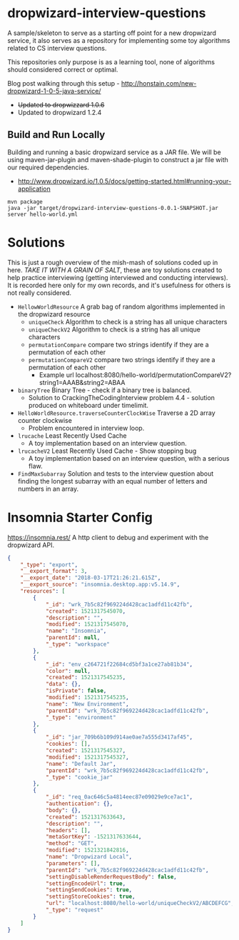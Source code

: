 # dropwizard-interview-questions
A sample/skeleton to serve as a starting off point for a new dropwizard service, it also serves as a repository for implementing some toy algorithms related to CS interview questions. 

This repositories only purpose is as a learning tool, none of algorithms should considered correct or optimal.

Blog post walking through this setup - http://honstain.com/new-dropwizard-1-0-5-java-service/
* ~~Updated to dropwizzard 1.0.6~~
* Updated to dropwizard 1.2.4

## Build and Run Locally
Building and running a basic dropwizard service as a JAR file.
We will be using maven-jar-plugin and maven-shade-plugin to construct a jar file with our required dependencies.
* http://www.dropwizard.io/1.0.5/docs/getting-started.html#running-your-application
```
mvn package
java -jar target/dropwizard-interview-questions-0.0.1-SNAPSHOT.jar server hello-world.yml
```

# Solutions
This is just a rough overview of the mish-mash of solutions coded up in here. *TAKE IT WITH A GRAIN OF SALT*, 
these are toy solutions created to help practice interviewing (getting interviewed and conducting interviews).
It is recorded here only for my own records, and it's usefulness for others is not really considered.

* `HellowWorldResource` A grab bag of random algorithms implemented in the dropwizard resource
  * `uniqueCheck` Algorithm to check is a string has all unique characters
  * `uniqueCheckV2` Algorithm to check is a string has all unique characters
  * `permutationCompare` compare two strings identify if they are a permutation of each other
  * `permutationCompareV2` compare two strings identify if they are a permutation of each other
    * Example url localhost:8080/hello-world/permutationCompareV2?string1=AAAB&string2=ABAA
* `binaryTree` Binary Tree - check if a binary tree is balanced.
  * Solution to CrackingTheCodingInterview problem 4.4 - solution produced on whiteboard under timelimit.
* `HelloWorldResource.traverseCounterClockWise` Traverse a 2D array counter clockwise
  * Problem encountered in interview loop.
* `lrucache` Least Recently Used Cache
  * A toy implementation based on an interview question.
* `lrucacheV2` Least Recently Used Cache - Show stopping bug
  * A toy implementation based on an interview question, with a serious flaw.
* `FindMaxSubarray` Solution and tests to the interview question about finding the longest subarray with an equal 
number of letters and numbers in an array.

# Insomnia Starter Config
https://insomnia.rest/ A http client to debug and experiment with the dropwizard API.
```json
{
	"_type": "export",
	"__export_format": 3,
	"__export_date": "2018-03-17T21:26:21.615Z",
	"__export_source": "insomnia.desktop.app:v5.14.9",
	"resources": [
		{
			"_id": "wrk_7b5c82f969224d428cac1adfd11c42fb",
			"created": 1521317545070,
			"description": "",
			"modified": 1521317545070,
			"name": "Insomnia",
			"parentId": null,
			"_type": "workspace"
		},
		{
			"_id": "env_c264721f22684cd5bf3a1ce27ab81b34",
			"color": null,
			"created": 1521317545235,
			"data": {},
			"isPrivate": false,
			"modified": 1521317545235,
			"name": "New Environment",
			"parentId": "wrk_7b5c82f969224d428cac1adfd11c42fb",
			"_type": "environment"
		},
		{
			"_id": "jar_709b6b109d914ae0ae7a555d3417af45",
			"cookies": [],
			"created": 1521317545327,
			"modified": 1521317545327,
			"name": "Default Jar",
			"parentId": "wrk_7b5c82f969224d428cac1adfd11c42fb",
			"_type": "cookie_jar"
		},
		{
			"_id": "req_0ac646c5a4814eec87e09029e9ce7ac1",
			"authentication": {},
			"body": {},
			"created": 1521317633643,
			"description": "",
			"headers": [],
			"metaSortKey": -1521317633644,
			"method": "GET",
			"modified": 1521321842816,
			"name": "Dropwizard Local",
			"parameters": [],
			"parentId": "wrk_7b5c82f969224d428cac1adfd11c42fb",
			"settingDisableRenderRequestBody": false,
			"settingEncodeUrl": true,
			"settingSendCookies": true,
			"settingStoreCookies": true,
			"url": "localhost:8080/hello-world/uniqueCheckV2/ABCDEFCG",
			"_type": "request"
		}
	]
}
```